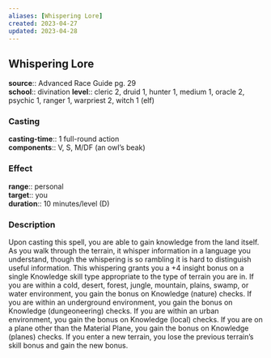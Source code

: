 ```yaml
---
aliases: [Whispering Lore]
created: 2023-04-27
updated: 2023-04-28
---
```


## Whispering Lore

**source**:: Advanced Race Guide pg. 29  
**school**:: divination
**level**:: cleric 2, druid 1, hunter 1, medium 1, oracle 2, psychic 1, ranger 1, warpriest 2, witch 1 (elf)

### Casting

**casting-time**:: 1 full-round action  
**components**:: V, S, M/DF (an owl’s beak)

### Effect

**range**:: personal  
**target**:: you  
**duration**:: 10 minutes/level (D)

### Description

Upon casting this spell, you are able to gain knowledge from the land itself. As you walk through the terrain, it whisper information in a language you understand, though the whispering is so rambling it is hard to distinguish useful information. This whispering grants you a +4 insight bonus on a single Knowledge skill type appropriate to the type of terrain you are in. If you are within a cold, desert, forest, jungle, mountain, plains, swamp, or water environment, you gain the bonus on Knowledge (nature) checks. If you are within an underground environment, you gain the bonus on Knowledge (dungeoneering) checks. If you are within an urban environment, you gain the bonus on Knowledge (local) checks. If you are on a plane other than the Material Plane, you gain the bonus on Knowledge (planes) checks. If you enter a new terrain, you lose the previous terrain’s skill bonus and gain the new bonus.
